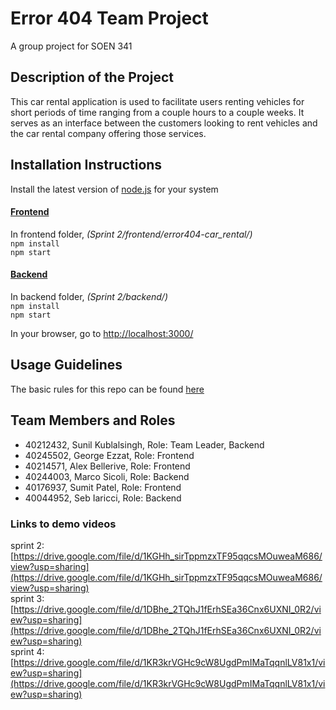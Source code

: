 # Error 404 Team Project
A group project for SOEN 341

## Description of the Project
This car rental application is used to facilitate users renting vehicles for short periods of time ranging from a couple hours to a couple weeks. It serves as an interface between the customers looking to rent vehicles and the car rental company offering those services. 

## Installation Instructions
Install the latest version of <a href="https://nodejs.org/en/download">node.js</a> for your system 



#### <ins>Frontend </ins>
In frontend folder,  _(Sprint 2/frontend/error404-car_rental/)_  
``npm install``  
``npm start``

#### <ins>Backend </ins>
In backend folder,  _(Sprint 2/backend/)_  
``npm install``  
``npm start``

In your browser, go to [http://localhost:3000/](http://localhost:3000/)

## Usage Guidelines
The basic rules for this repo can be found <a href="https://github.com/hulksunil/Error_404-soen341projectW2024/wiki/Git-Rules">here</a> 

## Team Members and Roles
- 40212432, Sunil Kublalsingh, Role: Team Leader, Backend
- 40245502, George Ezzat, Role: Frontend
- 40214571, Alex Bellerive, Role: Frontend
- 40244003, Marco Sicoli, Role: Backend
- 40176937, Sumit Patel, Role: Frontend
- 40044952, Seb Iaricci, Role: Backend

### Links to demo videos
sprint 2: [https://drive.google.com/file/d/1KGHh_sirTppmzxTF95qqcsMOuweaM686/view?usp=sharing](https://drive.google.com/file/d/1KGHh_sirTppmzxTF95qqcsMOuweaM686/view?usp=sharing)  
sprint 3: [https://drive.google.com/file/d/1DBhe_2TQhJ1fErhSEa36Cnx6UXNI_0R2/view?usp=sharing](https://drive.google.com/file/d/1DBhe_2TQhJ1fErhSEa36Cnx6UXNI_0R2/view?usp=sharing)  
sprint 4: [https://drive.google.com/file/d/1KR3krVGHc9cW8UgdPmIMaTqqnlLV81x1/view?usp=sharing](https://drive.google.com/file/d/1KR3krVGHc9cW8UgdPmIMaTqqnlLV81x1/view?usp=sharing)
